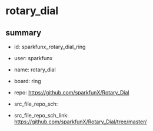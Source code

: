 # rotary_dial
 
## summary 
* id: sparkfunx_rotary_dial_ring
* user: sparkfunx
* name: rotary_dial
* board: ring
* repo: https://github.com/sparkfunX/Rotary_Dial



* src_file_repo_sch: 
* src_file_repo_sch_link: https://github.com/sparkfunX/Rotary_Dial/tree/master/






